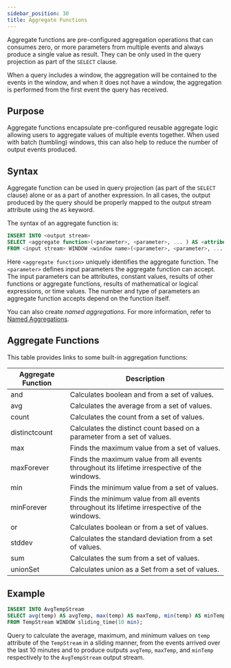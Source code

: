 ```yaml
---
sidebar_position: 30
title: Aggregate Functions
---
```


Aggregate functions are pre-configured aggregation operations that can consumes zero, or more parameters from multiple events and always produce a single value as result. They can be only used in the query projection as part of the `SELECT` clause.

When a query includes a window, the aggregation will be contained to the events in the window, and when it does not have a window, the aggregation is performed from the first event the query has received.

## Purpose

Aggregate functions encapsulate pre-configured reusable aggregate logic allowing users to aggregate values of multiple events together. When used with batch (tumbling) windows, this can also help to reduce the number of output events produced.  

## Syntax

Aggregate function can be used in query projection (as part of the `SELECT` clause) alone or as a part of another expression. In all cases, the output produced by the query should be properly mapped to the output stream attribute using the `AS` keyword.

The syntax of an aggregate function is:

```sql
INSERT INTO <output stream>
SELECT <aggregate function>(<parameter>, <parameter>, ... ) AS <attribute name>, <attribute2 name>, ...
FROM <input stream> WINDOW <window name>(<parameter>, <parameter>, ... );
```

Here `<aggregate function>` uniquely identifies the aggregate function. The `<parameter>` defines input parameters the aggregate function can accept. The input parameters can be attributes, constant values, results of other functions or aggregate functions, results of mathematical or logical expressions, or time values. The number and type of parameters an aggregate function accepts depend on the function itself.

You can also create _named aggregations_. For more information, refer to [Named Aggregations](../aggregations/).

## Aggregate Functions

This table provides links to some built-in aggregation functions:

| Aggregate Function | Description |
| --- | --- |
| and | Calculates boolean and from a set of values. |
| avg | Calculates the average from a set of values. |
| count | Calculates the count from a set of values. |
| distinctcount | Calculates the distinct count based on a parameter from a set of values. |
| max | Finds the maximum value from a set of values. |
| maxForever | Finds the maximum value from all events throughout its lifetime irrespective of the windows. |
| min | Finds the minimum value from a set of values. |
| minForever | Finds the minimum value from all events throughout its lifetime irrespective of the windows. |
| or | Calculates boolean or from a set of values. |
| stddev | Calculates the standard deviation from a set of values. |
| sum | Calculates the sum from a set of values. |
| unionSet | Calculates union as a Set from a set of values. |

## Example

```sql
INSERT INTO AvgTempStream
SELECT avg(temp) AS avgTemp, max(temp) AS maxTemp, min(temp) AS minTemp
FROM TempStream WINDOW sliding_time(10 min);
```

Query to calculate the average, maximum, and minimum values on `temp` attribute of the `TempStream` in a sliding manner, from the events arrived over the last 10 minutes and to produce outputs `avgTemp`, `maxTemp`, and `minTemp` respectively to the `AvgTempStream` output stream.

